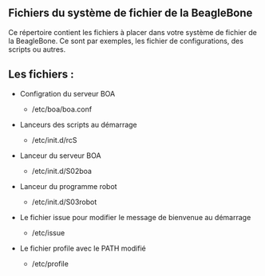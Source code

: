 ## Fichiers du système de fichier de la BeagleBone
Ce répertoire contient les fichiers à placer dans votre système de fichier de la BeagleBone. Ce sont par exemples, les fichier de configurations, des scripts ou autres.
## Les fichiers :
  * Configration du serveur BOA
    * /etc/boa/boa.conf
   
   * Lanceurs des scripts au démarrage
     * /etc/init.d/rcS
    
   * Lanceur du serveur BOA
     * /etc/init.d/S02boa
    
   * Lanceur du programme robot
     * /etc/init.d/S03robot
   * Le fichier issue pour modifier le message de bienvenue au démarrage
     * /etc/issue
   * Le fichier profile avec le PATH modifié
     * /etc/profile
   
   
